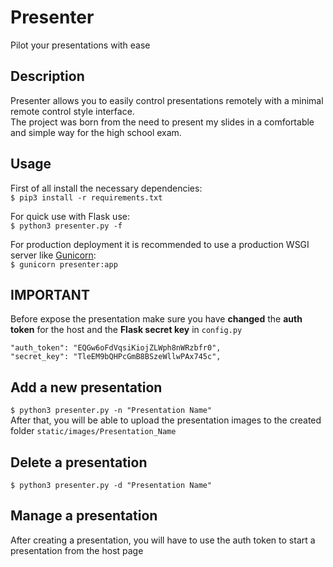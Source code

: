 # Presenter
Pilot your presentations with ease

## Description
Presenter allows you to easily control presentations remotely with a minimal remote control style interface.<br>
The project was born from the need to present my slides in a comfortable and simple way for the high school exam.

## Usage
First of all install the necessary dependencies:<br>
`$ pip3 install -r requirements.txt`

For quick use with Flask use:<br>
`$ python3 presenter.py -f`

For production deployment it is recommended to use a production WSGI server like [Gunicorn](https://github.com/benoitc/gunicorn):<br>
`$ gunicorn presenter:app`

## IMPORTANT
Before expose the presentation make sure you have **changed** the **auth token** for the host and the **Flask secret key** in `config.py`<br>
```
"auth_token": "EQGw6oFdVqsiKiojZLWph8nWRzbfr0",
"secret_key": "TleEM9bQHPcGmB8BSzeWllwPAx745c",
```

## Add a new presentation
`$ python3 presenter.py -n "Presentation Name"`<br>
After that, you will be able to upload the presentation images to the created folder `static/images/Presentation_Name`

## Delete a presentation
`$ python3 presenter.py -d "Presentation Name"`

## Manage a presentation
After creating a presentation, you will have to use the auth token to start a presentation from the host page

[](https://user-images.githubusercontent.com/78198739/172809648-39654655-3cfd-4e39-8226-566512ef6ae3.mp4)
